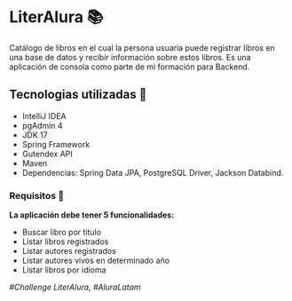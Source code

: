 # LiterAlura :books:
Catálogo de libros en el cual la persona usuaria puede registrar libros en una base de datos y recibir información sobre estos libros. Es una aplicación de consola como parte de mi formación para Backend.
## Tecnologias utilizadas :wrench:
- IntelliJ IDEA
- pgAdmin 4
- JDK 17
- Spring Framework
- Gutendex API
- Maven
- Dependencias: Spring Data JPA, PostgreSQL Driver, Jackson Databind.
### Requisitos :dart:
**La aplicación debe tener 5 funcionalidades:**
- Buscar libro por título
- Listar libros registrados
- Listar autores registrados
- Listar autores vivos en determinado año
- Listar libros por idioma

*#Challenge LiterAlura,
#AluraLatam*
